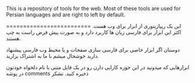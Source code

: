 This is a repository of tools for the web.
Most of these tools are used for Persian languages and are right to left by default.

=========================
این یک ریپازیتوری از ابزار برای وب هست.
اکثر این ابزار برای فارسی زبان ها کاربرد دارد و به صورت پیش فرض راست به چپ هستند.

دوستان اگر ابزار خاصی برای فارسی سازی صفحات و یا محیط وب فارسی پیشنهاد دارید خوشحال میشم با ما به اشتراک بزارید.

ابزارهایی که میدونید در این حوزه کارایی دارن رو در یک فایل متنی با نام دلخواه خودتون در پوشه comments ذخیره کنید.
تشکر